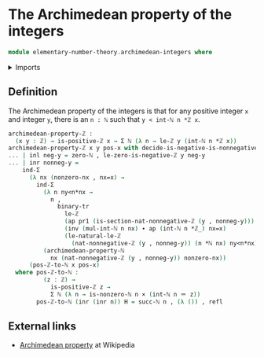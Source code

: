 # The Archimedean property of the integers

```agda
module elementary-number-theory.archimedean-integers where
```

<details><summary>Imports</summary>

```agda
open import elementary-number-theory.archimedean-natural-numbers
open import elementary-number-theory.integers
open import elementary-number-theory.multiplication-integers
open import elementary-number-theory.multiplication-natural-numbers
open import elementary-number-theory.natural-numbers
open import elementary-number-theory.nonnegative-integers
open import elementary-number-theory.positive-and-negative-integers
open import elementary-number-theory.positive-integers
open import elementary-number-theory.strict-inequality-integers

open import foundation.action-on-identifications-functions
open import foundation.binary-transport
open import foundation.cartesian-product-types
open import foundation.coproduct-types
open import foundation.dependent-pair-types
open import foundation.identity-types
open import foundation.transport-along-identifications
open import foundation.unit-type
```

</details>

## Definition

The Archimedean property of the integers is that for any positive integer `x`
and integer `y`, there is an `n : ℕ` such that `y < int-ℕ n *ℤ x`.

```agda
archimedean-property-ℤ :
  (x y : ℤ) → is-positive-ℤ x → Σ ℕ (λ n → le-ℤ y (int-ℕ n *ℤ x))
archimedean-property-ℤ x y pos-x with decide-is-negative-is-nonnegative-ℤ {y}
... | inl neg-y = zero-ℕ , le-zero-is-negative-ℤ y neg-y
... | inr nonneg-y =
    ind-Σ
      (λ nx (nonzero-nx , nx=x) →
        ind-Σ
          (λ n ny<n*nx →
            n ,
              binary-tr
                le-ℤ
                (ap pr1 (is-section-nat-nonnegative-ℤ (y , nonneg-y)))
                (inv (mul-int-ℕ n nx) ∙ ap (int-ℕ n *ℤ_) nx=x)
                (le-natural-le-ℤ
                  (nat-nonnegative-ℤ (y , nonneg-y)) (n *ℕ nx) ny<n*nx))
          (archimedean-property-ℕ
            nx (nat-nonnegative-ℤ (y , nonneg-y)) nonzero-nx))
      (pos-ℤ-to-ℕ x pos-x)
  where pos-ℤ-to-ℕ :
          (z : ℤ) →
            is-positive-ℤ z →
            Σ ℕ (λ n → is-nonzero-ℕ n × (int-ℕ n ＝ z))
        pos-ℤ-to-ℕ (inr (inr n)) H = succ-ℕ n , (λ ()) , refl
```

## External links

- [Archimedean property](https://en.wikipedia.org/wiki/Archimedean_property) at
  Wikipedia
